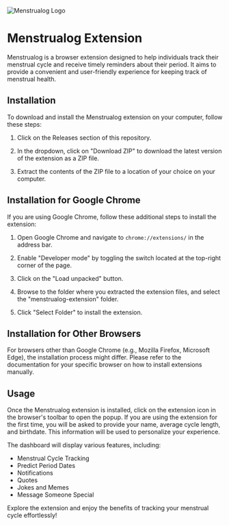 
![Menstrualog Logo](https://i.postimg.cc/zGz9XxyH/Screenshot-2023-08-01-194326.png)

# Menstrualog Extension

Menstrualog is a browser extension designed to help individuals track their menstrual cycle and receive timely reminders about their period. It aims to provide a convenient and user-friendly experience for keeping track of menstrual health.

## Installation

To download and install the Menstrualog extension on your computer, follow these steps:

1. Click on the Releases section of this repository.

2. In the dropdown, click on "Download ZIP" to download the latest version of the extension as a ZIP file.

3. Extract the contents of the ZIP file to a location of your choice on your computer.

## Installation for Google Chrome

If you are using Google Chrome, follow these additional steps to install the extension:

1. Open Google Chrome and navigate to `chrome://extensions/` in the address bar.

2. Enable "Developer mode" by toggling the switch located at the top-right corner of the page.

3. Click on the "Load unpacked" button.

4. Browse to the folder where you extracted the extension files, and select the "menstrualog-extension" folder.

5. Click "Select Folder" to install the extension.

## Installation for Other Browsers

For browsers other than Google Chrome (e.g., Mozilla Firefox, Microsoft Edge), the installation process might differ. Please refer to the documentation for your specific browser on how to install extensions manually.

## Usage

Once the Menstrualog extension is installed, click on the extension icon in the browser's toolbar to open the popup. If you are using the extension for the first time, you will be asked to provide your name, average cycle length, and birthdate. This information will be used to personalize your experience.

The dashboard will display various features, including:

- Menstrual Cycle Tracking
- Predict Period Dates
- Notifications
- Quotes
- Jokes and Memes
- Message Someone Special

Explore the extension and enjoy the benefits of tracking your menstrual cycle effortlessly!
